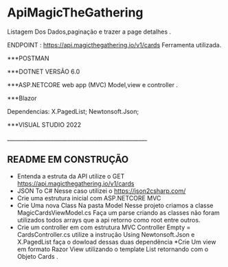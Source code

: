 # ApiMagicTheGathering

Listagem Dos Dados,paginação e trazer a page detalhes .

ENDPOINT : https://api.magicthegathering.io/v1/cards
Ferramenta utilizada.
<p>***POSTMAN</p>
<p>***DOTNET VERSÃO 6.0</p>
<p>***ASP.NETCORE web app (MVC) Model,view e controller .</p>
<p>***Blazor</p>
<p>Dependencias:
X.PagedList;
Newtonsoft.Json;
</p>
<p>***VISUAL STUDIO 2022</p>





___________________________________________________<h2>README EM CONSTRUÇÃO</h2>

* Entenda a estruta da API utilize o GET https://api.magicthegathering.io/v1/cards
* JSON To C# Nesse caso utilizei o https://json2csharp.com/ 
* Crie uma estrutura inicial com ASP.NETCORE MVC
* Crie Uma nova Class Na pasta Model Nesse projeto criamos a classe MagicCardsViewModel.cs Faça um parse criando as classes não foram utilizados todos arrays  que a api retorno como root entre outros.
* Crie um controller em com estrutura MVC Controller Empty  = CardsController.cs utilize a instrução Using Newtonsoft.Json e X.PagedList faça o dowload dessas duas dependência 
 *Crie Um view em formato Razor View utilizando o template List retornando com o Objeto Cards .
 
